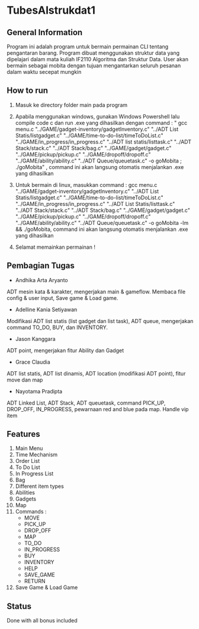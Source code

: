 # TubesAlstrukdat1

<!-- ## Table of Contents
* [General Info](#general-information)
* [Features](#features)
* [How to Run](#How to run)
* [Acknowledgements](#acknowledgements)
 -->


## General Information
Program ini adalah program untuk bermain permainan CLI tentang pengantaran barang. Program dibuat menggunakan struktur data yang dipelajari dalam mata kuliah IF2110 Algoritma dan Struktur Data. User akan bermain sebagai mobita dengan tujuan mengantarkan seluruh pesanan dalam waktu secepat mungkin


## How to run 

1. Masuk ke directory folder main pada program
2. Apabila menggunakan windows, gunakan Windows Powershell lalu compile code c dan run .exe yang dihasilkan dengan command : " gcc menu.c "../GAME/gadget-inventory/gadgetInventory.c" "../ADT List Statis/listgadget.c" "../GAME/time-to-do-list/timeToDoList.c" "../GAME/in_progress/in_progress.c" "../ADT list statis/listtask.c"  "../ADT Stack/stack.c" "../ADT Stack/bag.c" "../GAME/gadget/gadget.c" "../GAME/pickup/pickup.c" "../GAME/dropoff/dropoff.c" "../GAME/ability/ability.c" "../ADT Queue/queuetask.c" -o goMobita ;  ./goMobita" , command ini akan langsung otomatis menjalankan .exe yang dihasilkan

3. Untuk bermain di linux, masukkan command : gcc menu.c "../GAME/gadget-inventory/gadgetInventory.c" "../ADT List Statis/listgadget.c" "../GAME/time-to-do-list/timeToDoList.c" "../GAME/in_progress/in_progress.c" "../ADT List Statis/listtask.c"  "../ADT Stack/stack.c" "../ADT Stack/bag.c" "../GAME/gadget/gadget.c" "../GAME/pickup/pickup.c" "../GAME/dropoff/dropoff.c" "../GAME/ability/ability.c" "../ADT Queue/queuetask.c" -o goMobita -lm && ./goMobita, command ini akan langsung otomatis menjalankan .exe yang dihasilkan

4. Selamat memainkan permainan !


## Pembagian Tugas

- Andhika Arta Aryanto 

ADT mesin kata & karakter, mengerjakan main & gameflow. Membaca file config & user input, Save game & Load game. 

- Adelline Kania Setiyawan 

Modifikasi ADT list statis (list gadget dan list task), ADT queue, mengerjakan command TO_DO, BUY, dan INVENTORY. 

- Jason Kanggara 

ADT point, mengerjakan fitur Ability dan Gadget 

- Grace Claudia 

ADT list statis, ADT list dinamis, ADT location (modifikasi ADT point), fitur move dan map 

- Nayotama Pradipta 

ADT Linked List, ADT Stack, ADT queuetask, command PICK_UP, DROP_OFF, IN_PROGRESS, pewarnaan red and blue pada map. Handle vip item 


## Features
1. Main Menu
2. Time Mechanism
3. Order List
4. To Do List
5. In Progress List
6. Bag
7. Different item types
8. Abilities
9. Gadgets
10. Map
11. Commands :
    - MOVE
    - PICK_UP
    - DROP_OFF
    - MAP
    - TO_DO
    - IN_PROGRESS
    - BUY
    - INVENTORY
    - HELP
    - SAVE_GAME
    - RETURN
12. Save Game & Load Game

## Status
Done with all bonus included

